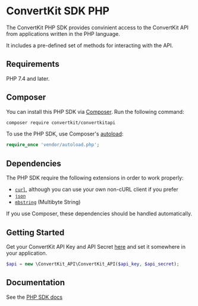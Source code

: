 # ConvertKit SDK PHP

The ConvertKit PHP SDK provides convinient access to the ConvertKit API from applications written in the PHP language.

It includes a pre-defined set of methods for interacting with the API.

## Requirements

PHP 7.4 and later.

## Composer

You can install this PHP SDK via [Composer](http://getcomposer.org/). Run the following command:

```bash
composer require convertkit/convertkitapi
```

To use the PHP SDK, use Composer's [autoload](https://getcomposer.org/doc/01-basic-usage.md#autoloading):

```php
require_once 'vendor/autoload.php';
```

## Dependencies

The PHP SDK require the following extensions in order to work properly:

-   [`curl`](https://secure.php.net/manual/en/book.curl.php), although you can use your own non-cURL client if you prefer
-   [`json`](https://secure.php.net/manual/en/book.json.php)
-   [`mbstring`](https://secure.php.net/manual/en/book.mbstring.php) (Multibyte String)

If you use Composer, these dependencies should be handled automatically.

## Getting Started

Get your ConvertKit API Key and API Secret [here](https://app.convertkit.com/account/edit) and set it somewhere in your application.

```php
$api = new \ConvertKit_API\ConvertKit_API($api_key, $api_secret);
```

## Documentation

See the [PHP SDK docs]()